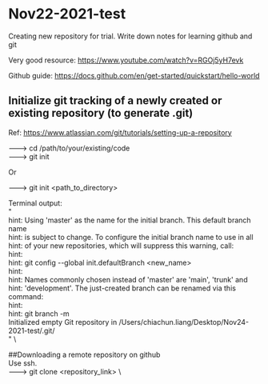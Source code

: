 # Nov22-2021-test
Creating new repository for trial. Write down notes for learning github and git

Very good resource: https://www.youtube.com/watch?v=RGOj5yH7evk

Github guide: https://docs.github.com/en/get-started/quickstart/hello-world


## Initialize git tracking of a newly created or existing repository (to generate .git)
Ref: https://www.atlassian.com/git/tutorials/setting-up-a-repository

---> cd /path/to/your/existing/code \
---> git init

Or  

---> git init <path_to_directory>  

Terminal output: \
" \
hint: Using 'master' as the name for the initial branch. This default branch name \
hint: is subject to change. To configure the initial branch name to use in all \
hint: of your new repositories, which will suppress this warning, call: <br />
hint: <br />
hint: 	git config --global init.defaultBranch <new_name> \
hint: <br />
hint: Names commonly chosen instead of 'master' are 'main', 'trunk' and  
hint: 'development'. The just-created branch can be renamed via this command:  
hint:  
hint: 	git branch -m <name>  
Initialized empty Git repository in /Users/chiachun.liang/Desktop/Nov24-2021-test/.git/  
" \

##Downloading a remote repository on github \
Use ssh. \
---> git clone <repository_link> \

